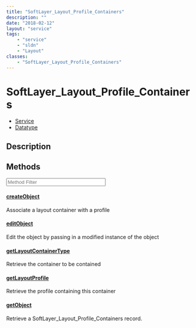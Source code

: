 ```yaml
---
title: "SoftLayer_Layout_Profile_Containers"
description: ""
date: "2018-02-12"
layout: "service"
tags:
    - "service"
    - "sldn"
    - "Layout"
classes:
    - "SoftLayer_Layout_Profile_Containers"
---
```

# SoftLayer_Layout_Profile_Containers
<div id='service-datatype'>
    <ul id='sldn-reference-tabs'>
    <li id='service'> <a href='/reference/services/SoftLayer_Layout_Profile_Containers' >Service</a></li>    <li id='datatype'> <a href='/reference/datatypes/SoftLayer_Layout_Profile_Containers' >Datatype</a></li>
    </ul>
</div>

## Description






        
<div id="properties" class="content service-content">

## Methods

<div class="view-filters">
    <div class="clearfix">
        <div class="search-input-box">
            <input placeholder="Method Filter" onkeyup="titleSearch(inputId='edit-combine', divId='method-div', elementClass='method-row')" 
                type="text" id="edit-combine" value="" size="30" maxlength="128" class="form-text">
        </div>
    </div>
</div>

<div id="method-div">

<div class="method-row">

#### [createObject](/reference/services/SoftLayer_Layout_Profile_Containers/createObject)
Associate a layout container with a profile

</div>

<div class="method-row">

#### [editObject](/reference/services/SoftLayer_Layout_Profile_Containers/editObject)
Edit the object by passing in a modified instance of the object

</div>

<div class="method-row">

#### [getLayoutContainerType](/reference/services/SoftLayer_Layout_Profile_Containers/getLayoutContainerType)
Retrieve the container to be contained

</div>

<div class="method-row">

#### [getLayoutProfile](/reference/services/SoftLayer_Layout_Profile_Containers/getLayoutProfile)
Retrieve the profile containing this container

</div>

<div class="method-row">

#### [getObject](/reference/services/SoftLayer_Layout_Profile_Containers/getObject)
Retrieve a SoftLayer_Layout_Profile_Containers record.

</div>
</div>

</div>


